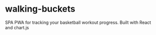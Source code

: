 # walking-buckets
SPA PWA for tracking your basketball workout progress. Built with React and chart.js
